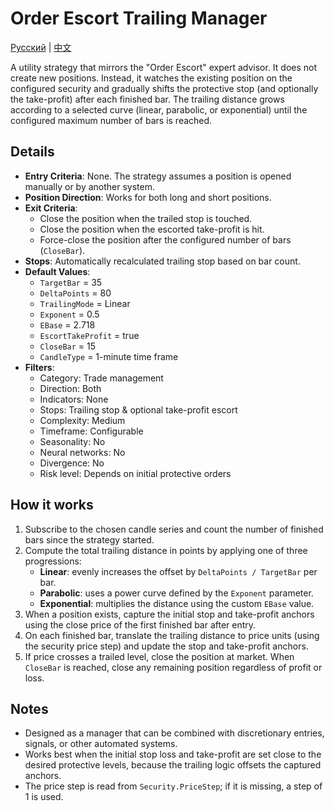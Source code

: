 # Order Escort Trailing Manager
[Русский](README_ru.md) | [中文](README_cn.md)

A utility strategy that mirrors the "Order Escort" expert advisor. It does not create new positions. Instead, it watches the existing position on the configured security and gradually shifts the protective stop (and optionally the take-profit) after each finished bar. The trailing distance grows according to a selected curve (linear, parabolic, or exponential) until the configured maximum number of bars is reached.

## Details

- **Entry Criteria**: None. The strategy assumes a position is opened manually or by another system.
- **Position Direction**: Works for both long and short positions.
- **Exit Criteria**:
  - Close the position when the trailed stop is touched.
  - Close the position when the escorted take-profit is hit.
  - Force-close the position after the configured number of bars (`CloseBar`).
- **Stops**: Automatically recalculated trailing stop based on bar count.
- **Default Values**:
  - `TargetBar` = 35
  - `DeltaPoints` = 80
  - `TrailingMode` = Linear
  - `Exponent` = 0.5
  - `EBase` = 2.718
  - `EscortTakeProfit` = true
  - `CloseBar` = 15
  - `CandleType` = 1-minute time frame
- **Filters**:
  - Category: Trade management
  - Direction: Both
  - Indicators: None
  - Stops: Trailing stop & optional take-profit escort
  - Complexity: Medium
  - Timeframe: Configurable
  - Seasonality: No
  - Neural networks: No
  - Divergence: No
  - Risk level: Depends on initial protective orders

## How it works

1. Subscribe to the chosen candle series and count the number of finished bars since the strategy started.
2. Compute the total trailing distance in points by applying one of three progressions:
   - **Linear**: evenly increases the offset by `DeltaPoints / TargetBar` per bar.
   - **Parabolic**: uses a power curve defined by the `Exponent` parameter.
   - **Exponential**: multiplies the distance using the custom `EBase` value.
3. When a position exists, capture the initial stop and take-profit anchors using the close price of the first finished bar after entry.
4. On each finished bar, translate the trailing distance to price units (using the security price step) and update the stop and take-profit anchors.
5. If price crosses a trailed level, close the position at market. When `CloseBar` is reached, close any remaining position regardless of profit or loss.

## Notes

- Designed as a manager that can be combined with discretionary entries, signals, or other automated systems.
- Works best when the initial stop loss and take-profit are set close to the desired protective levels, because the trailing logic offsets the captured anchors.
- The price step is read from `Security.PriceStep`; if it is missing, a step of 1 is used.
